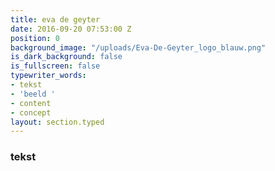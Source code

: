 ```yaml
---
title: eva de geyter
date: 2016-09-20 07:53:00 Z
position: 0
background_image: "/uploads/Eva-De-Geyter_logo_blauw.png"
is_dark_background: false
is_fullscreen: false
typewriter_words:
- tekst
- 'beeld '
- content
- concept
layout: section.typed
---
```


### <span id="typed">tekst</span>